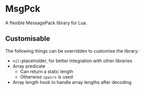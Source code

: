 MsgPck
================================================================================

A flexible MessagePack library for Lua.

Customisable
----------------------------------------

The following things can be overridden to customise the library:

- `nil`-placeholder, for better integration with other libraries
- Array predicate
	- Can return a static length
	- Otherwise `ipairs` is used
- Array length hook to handle array lengths after decoding
